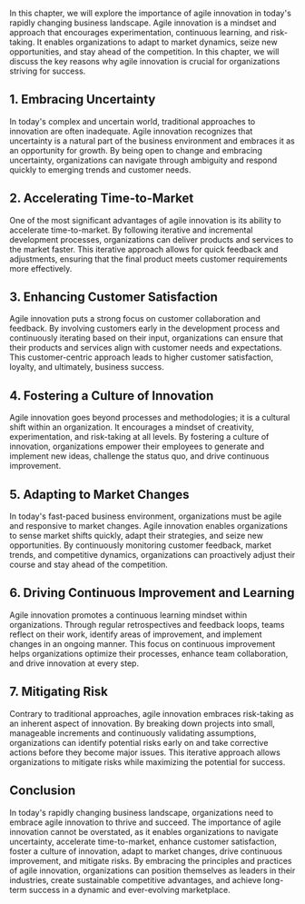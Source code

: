 
In this chapter, we will explore the importance of agile innovation in today's rapidly changing business landscape. Agile innovation is a mindset and approach that encourages experimentation, continuous learning, and risk-taking. It enables organizations to adapt to market dynamics, seize new opportunities, and stay ahead of the competition. In this chapter, we will discuss the key reasons why agile innovation is crucial for organizations striving for success.

## 1\. Embracing Uncertainty

In today's complex and uncertain world, traditional approaches to innovation are often inadequate. Agile innovation recognizes that uncertainty is a natural part of the business environment and embraces it as an opportunity for growth. By being open to change and embracing uncertainty, organizations can navigate through ambiguity and respond quickly to emerging trends and customer needs.

## 2\. Accelerating Time-to-Market

One of the most significant advantages of agile innovation is its ability to accelerate time-to-market. By following iterative and incremental development processes, organizations can deliver products and services to the market faster. This iterative approach allows for quick feedback and adjustments, ensuring that the final product meets customer requirements more effectively.

## 3\. Enhancing Customer Satisfaction

Agile innovation puts a strong focus on customer collaboration and feedback. By involving customers early in the development process and continuously iterating based on their input, organizations can ensure that their products and services align with customer needs and expectations. This customer-centric approach leads to higher customer satisfaction, loyalty, and ultimately, business success.

## 4\. Fostering a Culture of Innovation

Agile innovation goes beyond processes and methodologies; it is a cultural shift within an organization. It encourages a mindset of creativity, experimentation, and risk-taking at all levels. By fostering a culture of innovation, organizations empower their employees to generate and implement new ideas, challenge the status quo, and drive continuous improvement.

## 5\. Adapting to Market Changes

In today's fast-paced business environment, organizations must be agile and responsive to market changes. Agile innovation enables organizations to sense market shifts quickly, adapt their strategies, and seize new opportunities. By continuously monitoring customer feedback, market trends, and competitive dynamics, organizations can proactively adjust their course and stay ahead of the competition.

## 6\. Driving Continuous Improvement and Learning

Agile innovation promotes a continuous learning mindset within organizations. Through regular retrospectives and feedback loops, teams reflect on their work, identify areas of improvement, and implement changes in an ongoing manner. This focus on continuous improvement helps organizations optimize their processes, enhance team collaboration, and drive innovation at every step.

## 7\. Mitigating Risk

Contrary to traditional approaches, agile innovation embraces risk-taking as an inherent aspect of innovation. By breaking down projects into small, manageable increments and continuously validating assumptions, organizations can identify potential risks early on and take corrective actions before they become major issues. This iterative approach allows organizations to mitigate risks while maximizing the potential for success.

## Conclusion

In today's rapidly changing business landscape, organizations need to embrace agile innovation to thrive and succeed. The importance of agile innovation cannot be overstated, as it enables organizations to navigate uncertainty, accelerate time-to-market, enhance customer satisfaction, foster a culture of innovation, adapt to market changes, drive continuous improvement, and mitigate risks. By embracing the principles and practices of agile innovation, organizations can position themselves as leaders in their industries, create sustainable competitive advantages, and achieve long-term success in a dynamic and ever-evolving marketplace.
